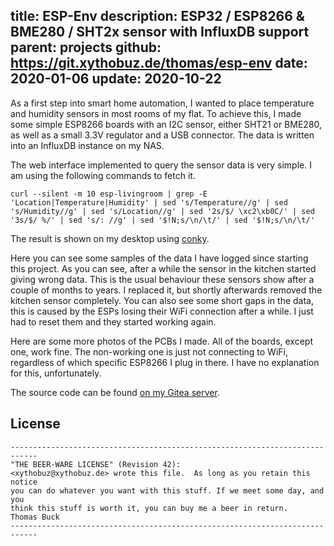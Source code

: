 title: ESP-Env
description: ESP32 / ESP8266 & BME280 / SHT2x sensor with InfluxDB support
parent: projects
github: https://git.xythobuz.de/thomas/esp-env
date: 2020-01-06
update: 2020-10-22
---

As a first step into smart home automation, I wanted to place temperature and humidity sensors in most rooms of my flat.
To achieve this, I made some simple ESP8266 boards with an I2C sensor, either SHT21 or BME280, as well as a small 3.3V regulator and a USB connector.
The data is written into an InfluxDB instance on my NAS.

<!--%
lightgallery([
    [ "img/espenv_10.jpg", "BME280 bedroom, front" ],
    [ "img/espenv_17.jpg", "SHT21 kitchen, front" ],
])
%-->

The web interface implemented to query the sensor data is very simple.
I am using the following commands to fetch it.

    curl --silent -m 10 esp-livingroom | grep -E 'Location|Temperature|Humidity' | sed 's/Temperature//g' | sed 's/Humidity//g' | sed 's/Location//g' | sed '2s/$/ \xc2\xb0C/' | sed '3s/$/ %/' | sed 's/: //g' | sed '$!N;s/\n/\t/' | sed '$!N;s/\n/\t/'

The result is shown on my desktop using [conky](http://conky.sourceforge.net/docs.html).

<!--%
lightgallery([
    [ "img/espenv_screen.png", "Screenshot of web interface" ],
    [ "img/espenv_desktop.png", "Screenshot of desktop data" ]
])
%-->

Here you can see some samples of the data I have logged since starting this project.
As you can see, after a while the sensor in the kitchen started giving wrong data.
This is the usual behaviour these sensors show after a couple of months to years.
I replaced it, but shortly afterwards removed the kitchen sensor completely.
You can also see some short gaps in the data, this is caused by the ESPs losing their WiFi connection after a while.
I just had to reset them and they started working again.

<!--%
lightgallery([
    [ "img/espenv_1.png", "Humidity data from ca. 7 months" ],
    [ "img/espenv_2.png", "Temperature data from ca. 7 months" ]
])
%-->

Here are some more photos of the PCBs I made.
All of the boards, except one, work fine.
The non-working one is just not connecting to WiFi, regardless of which specific ESP8266 I plug in there.
I have no explanation for this, unfortunately.

<!--%
lightgallery([
    [ "img/espenv_3.jpg", "BME280 livingroom, front" ],
    [ "img/espenv_4.jpg", "BME280 livingroom, front bare PCB" ],
    [ "img/espenv_5.jpg", "BME280 livingroom, back" ],
    [ "img/espenv_6.jpg", "SHT21 bathroom, case" ],
    [ "img/espenv_7.jpg", "SHT21 bathroom, front" ],
    [ "img/espenv_8.jpg", "SHT21 bathroom, back" ],
    [ "img/espenv_9.jpg", "BME280 bedroom, case" ],
    [ "img/espenv_11.jpg", "BME280 bedroom, back" ],
    [ "img/espenv_12.jpg", "BME280 storage, front" ],
    [ "img/espenv_13.jpg", "BME280 storage, back" ],
    [ "img/espenv_14.jpg", "non-working, front" ],
    [ "img/espenv_15.jpg", "non-working, back" ],
    [ "img/espenv_16.jpg", "SHT21 kitchen, case" ],
    [ "img/espenv_18.jpg", "SHT21 kitchen, back" ]
])
%-->

The source code can be found [on my Gitea server](https://git.xythobuz.de/thomas/esp-env).

## License

    ----------------------------------------------------------------------------
    "THE BEER-WARE LICENSE" (Revision 42):
    <xythobuz@xythobuz.de> wrote this file.  As long as you retain this notice
    you can do whatever you want with this stuff. If we meet some day, and you
    think this stuff is worth it, you can buy me a beer in return.   Thomas Buck
    ----------------------------------------------------------------------------
